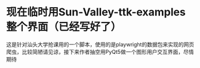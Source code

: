 # 现在临时用Sun-Valley-ttk-examples整个界面（已经写好了）
这是针对汕头大学抢课用的一个脚本，使用的是playwright的数据包来实现的网页爬虫，比较简陋请见谅，接下来作者抽空用PyQt5做一个图形用户交互界面，尽情期待
